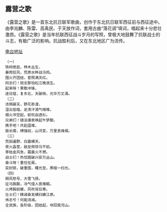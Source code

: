 ## 露营之歌
《露营之歌》是一首东北抗日联军歌曲，创作于东北抗日联军西征前与西征途中。由李兆麟、陈雷、高禹民、于天放作词，套用古曲“落花调”填词，唱起来十分悲壮激昂。《露营之歌》是当年抗联西征战斗岁月的写照，曾极大地鼓舞了抗联战士的斗志，有极广泛的影响。抗战胜利后，又在东北地区广为流传。

[电台地址](http://music.163.com/dj?id=1369370582&userid=328877362)

    （一）
    铁岭绝岩，林木丛生，
    暴雨狂风，荒原水畔战马鸣。
    围火齐团结，普照满天红。
    同志们！锐志那怕松江晚浪生。
    起来呀！果敢冲锋，
    逐日寇，复东北，天破晓，光华万丈涌。
    （二）
    浓荫蔽天，野花弥漫，
    湿云低暗，足溃汗滴气喘难。
    烟火冲空起，蚊吮血透衫。
    兄弟们！镜泊瀑泉唤起午梦酣。
    携手吧！共赴国难，
    振长缨，缚强奴，山河变，万里息烽烟。
    （三）
    荒田遍野，白露横天，
    夜火晶莹，敌垒频惊马不前。
    草枯金风急，霜晨火不燃。
    战士们！热忱踏破兴安万丛山。
    奋斗呀！重任在肩，
    突封锁，破重围，曙光至，黑暗一扫光。
    （四）
    朔风怒号，大雪飞扬，
    征马踟蹰，冷气侵人夜难眠。
    火烤胸前暖，风吹背后寒。
    壮士们！精诚奋发横扫嫩江原。
    伟志兮！何能消减。
    全民族，各阶级，团结起，夺回我河山。

